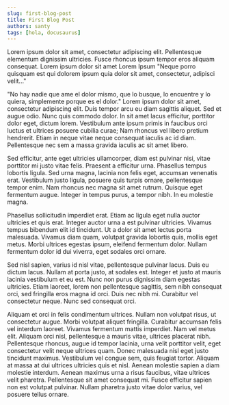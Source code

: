```yaml
---
slug: first-blog-post
title: First Blog Post
authors: santy
tags: [hola, docusaurus]
---
```


Lorem ipsum dolor sit amet, consectetur adipiscing elit. Pellentesque elementum dignissim ultricies. Fusce rhoncus ipsum tempor eros aliquam consequat. Lorem ipsum dolor sit amet
Lorem Ipsum
"Neque porro quisquam est qui dolorem ipsum quia dolor sit amet, consectetur, adipisci velit..."<!--truncate-->

"No hay nadie que ame el dolor mismo, que lo busque, lo encuentre y lo quiera, simplemente porque es el dolor."
Lorem ipsum dolor sit amet, consectetur adipiscing elit. Duis tempor arcu eu diam sagittis aliquet. Sed et augue odio. Nunc quis commodo dolor. In sit amet lacus efficitur, porttitor dolor eget, dictum lorem. Vestibulum ante ipsum primis in faucibus orci luctus et ultrices posuere cubilia curae; Nam rhoncus vel libero pretium hendrerit. Etiam in neque vitae neque consequat iaculis ac id diam. Pellentesque nec sem a massa gravida iaculis ac sit amet libero.

Sed efficitur, ante eget ultricies ullamcorper, diam est pulvinar nisi, vitae porttitor mi justo vitae felis. Praesent a efficitur urna. Phasellus tempus lobortis ligula. Sed urna magna, lacinia non felis eget, accumsan venenatis erat. Vestibulum justo ligula, posuere quis turpis ornare, pellentesque tempor enim. Nam rhoncus nec magna sit amet rutrum. Quisque eget fermentum augue. Integer in tempus purus, a tempor nibh. In eu molestie magna.

Phasellus sollicitudin imperdiet erat. Etiam ac ligula eget nulla auctor ultricies et quis erat. Integer auctor urna a est pulvinar ultricies. Vivamus tempus bibendum elit id tincidunt. Ut a dolor sit amet lectus porta malesuada. Vivamus diam quam, volutpat gravida lobortis quis, mollis eget metus. Morbi ultrices egestas ipsum, eleifend fermentum dolor. Nullam fermentum dolor id dui viverra, eget sodales orci ornare.

Sed nisl sapien, varius id nisl vitae, pellentesque pulvinar lacus. Duis eu dictum lacus. Nullam at porta justo, at sodales est. Integer et justo at mauris lacinia vestibulum et eu est. Nunc non purus dignissim diam egestas ultricies. Etiam laoreet, lorem non pellentesque sagittis, sem nibh consequat orci, sed fringilla eros magna id orci. Duis nec nibh mi. Curabitur vel consectetur neque. Nunc sed consequat orci.

Aliquam et orci in felis condimentum ultrices. Nullam non volutpat risus, ut consectetur augue. Morbi volutpat aliquet fringilla. Curabitur accumsan felis vel interdum laoreet. Vivamus fermentum mattis imperdiet. Nam vel metus elit. Aliquam orci nisl, pellentesque a mauris vitae, ultrices placerat nibh. Pellentesque rhoncus, augue id tempor lacinia, urna velit porttitor velit, eget consectetur velit neque ultrices quam. Donec malesuada nisl eget justo tincidunt maximus. Vestibulum vel congue sem, quis feugiat tortor. Aliquam at massa at dui ultrices ultricies quis et nisl. Aenean molestie sapien a diam molestie interdum. Aenean maximus urna a risus faucibus, vitae ultrices velit pharetra. Pellentesque sit amet consequat mi. Fusce efficitur sapien non est volutpat pulvinar. Nullam pharetra justo vitae dolor varius, vel posuere tellus ornare.